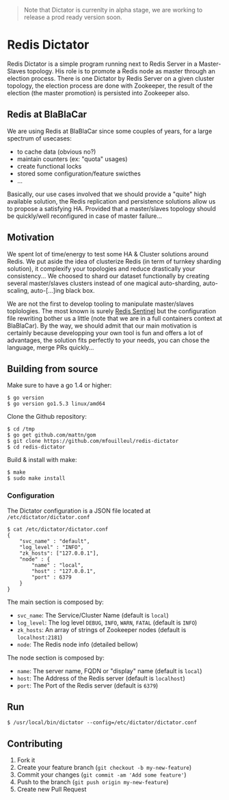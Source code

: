 > Note that Dictator is currenlty in alpha stage, we are working to release a prod ready version soon.

# Redis Dictator
Redis Dictator is a simple program running next to Redis Server in a Master-Slaves topology. His role is to promote a Redis node as master through an election process.
There is one Dictator by Redis Server on a given cluster topology, the election process are done with Zookeeper, the result of the election (the master promotion) is persisted into Zookeeper also.

## Redis at BlaBlaCar
We are using Redis at BlaBlaCar since some couples of years, for a large spectrum of usecases:
- to cache data (obvious no?)
- maintain counters (ex: "quota" usages)
- create functional locks
- stored some configuration/feature swicthes
- ...
 
Basically, our use cases involved that we should provide a "quite" high available solution, the Redis replication and persistence solutions allow us to propose a satisfying HA. Provided that a master/slaves topology should be quickly/well reconfigured in case of master failure...

## Motivation
We spent lot of time/energy to test some HA & Cluster solutions around Redis. We put aside the idea of clusterize Redis (in term of turnkey sharding solution), it complexify your topologies and reduce drastically your consistency... We choosed to shard our dataset functionally by creating several master/slaves clusters instead of one magical auto-sharding, auto-scaling, auto-[...]ing black box.

We are not the first to develop tooling to manipulate master/slaves toplologies. The most known is surely [Redis Sentinel](http://redis.io/topics/sentinel) but the configuration file rewriting bother us a little (note that we are in a full containers context at BlaBlaCar).  By the way, we should admit that our main motivation is certainly because developping your own tool is fun and offers a lot of advantages, the solution fits perfectly to your needs, you can chose the language, merge PRs quickly...

## Building from source
Make sure to have a go 1.4 or higher:
    
    $ go version
    $ go version go1.5.3 linux/amd64

Clone the Github repository:

    $ cd /tmp
    $ go get github.com/mattn/gom
    $ git clone https://github.com/mfouilleul/redis-dictator
    $ cd redis-dictator

Build & install with make:

    $ make
    $ sudo make install
    
### Configuration
    
The Dictator configuration is a JSON file located at `/etc/dictator/dictator.conf`

    $ cat /etc/dictator/dictator.conf
    {
        "svc_name" : "default",
        "log_level" : "INFO",
        "zk_hosts": ["127.0.0.1"],
        "node" : {
            "name" : "local",
            "host" : "127.0.0.1",
            "port" : 6379
        } 
    }

The main section is composed by:
 
- `svc_name`: The Service/Cluster Name (default is `local`)
- `log_level`: The log level `DEBUG`, `INFO`, `WARN`, `FATAL` (default is `INFO`)
- `zk_hosts`: An array of strings of Zookeeper nodes (default is `localhost:2181`)
- `node`: The Redis node info (detailed bellow)

The node section is composed by:

- `name`: The server name, FQDN or "display" name (default is `local`)
- `host`: The Address of the Redis server (default is `localhost`)
- `port`: The Port of the Redis server (default is `6379`)

## Run

    $ /usr/local/bin/dictator --config=/etc/dictator/dictator.conf

## Contributing

1. Fork it
2. Create your feature branch (`git checkout -b my-new-feature`)
3. Commit your changes (`git commit -am 'Add some feature'`)
4. Push to the branch (`git push origin my-new-feature`)
5. Create new Pull Request
